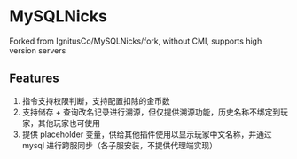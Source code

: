# MySQLNicks

Forked from IgnitusCo/MySQLNicks/fork, without CMI, supports high version servers

## Features

1. 指令支持权限判断，支持配置扣除的金币数
2. 支持储存 + 查询改名记录进行溯源，但仅提供溯源功能，历史名称不绑定到玩家，其他玩家也可使用
3. 提供 placeholder 变量，供给其他插件使用以显示玩家中文名称，并通过 mysql 进行跨服同步（各子服安装，不提供代理端实现）
